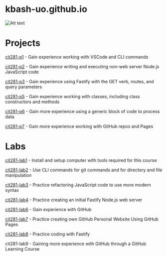 # kbash-uo.github.io

![Alt text](https://github.com/kbash-uo/kbash-uo.github.io/blob/main/radowan-nakif-rehan-cYyqhdbJ9TI-unsplash.jpg?raw=true)

# Projects
[cit281-p1](https://kbash-uo.github.io/cit281-p1/) - Gain experience working with VSCode and CLI commands

[cit281-p2](https://kbash-uo.github.io/cit281-p2/) - Gain experience writing and executing non-web server Node.js JavaScript code

[cit281-p3](https://kbash-uo.github.io/cit281-p3/) - Gain experience using Fastify with the GET verb, routes, and query parameters

[cit281-p5](https://kbash-uo.github.io/cit281-p5/) - Gain experience working with classes, including class constructors and methods

[cit281-p6](https://kbash-uo.github.io/cit281-p6/) - Gain more experience using a generic block of code to process data

[cit281-p7](https://kbash-uo.github.io/cit281-p7/) - Gain more experience working with GitHub repos and Pages

# Labs
[cit281-lab1](https://kbash-uo.github.io/cit281-lab1/) - Install and setup computer with tools required for this course

[cit281-lab2](https://kbash-uo.github.io/cit281-lab2/) - Use CLI commands for git commands and for directory and file manipulation

[cit281-lab3](https://kbash-uo.github.io/cit281-lab3/) - Practice refactoring JavaScript code to use more modern syntax

[cit281-lab4](https://kbash-uo.github.io/cit281-lab4/) - Practice creating an initial Fastify Node.js web server

[cit281-lab6](https://kbash-uo.github.io/cit281-lab6/) - Gain experience with GitHub

[cit281-lab7](https://kbash-uo.github.io/cit281-lab7/) - Practice creating own GitHub Personal Website Using GitHub Pages

[cit281-lab8](https://kbash-uo.github.io/cit281-lab8/) - Practice coding with Fastify

cit281-lab9 - Gaining more experience with GitHub through a GitHub Learning Course


